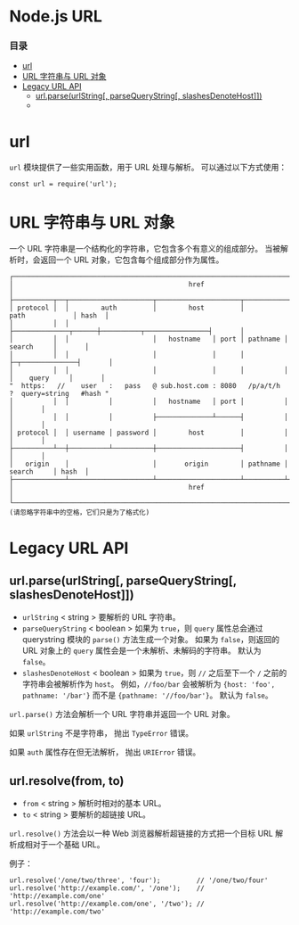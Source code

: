 # Node.js URL

### 目录

- [url]()
- [URL 字符串与 URL 对象]()
- [Legacy URL API]()
    - [url.parse(urlString[, parseQueryString[, slashesDenoteHost]])]()
    - []()

# url

`url` 模块提供了一些实用函数，用于 URL 处理与解析。 可以通过以下方式使用：

    const url = require('url');

# URL 字符串与 URL 对象

一个 URL 字符串是一个结构化的字符串，它包含多个有意义的组成部分。 当被解析时，会返回一个 URL 对象，它包含每个组成部分作为属性。

    ┌─────────────────────────────────────────────────────────────────────────────────────────────┐
    │                                            href                                             │
    ├──────────┬──┬─────────────────────┬─────────────────────┬───────────────────────────┬───────┤
    │ protocol │  │        auth         │        host         │           path            │ hash  │
    │          │  │                     ├──────────────┬──────┼──────────┬────────────────┤       │
    │          │  │                     │   hostname   │ port │ pathname │     search     │       │
    │          │  │                     │              │      │          ├─┬──────────────┤       │
    │          │  │                     │              │      │          │ │    query     │       │
    "  https:   //    user   :   pass   @ sub.host.com : 8080   /p/a/t/h  ?  query=string   #hash "
    │          │  │          │          │   hostname   │ port │          │                │       │
    │          │  │          │          ├──────────────┴──────┤          │                │       │
    │ protocol │  │ username │ password │        host         │          │                │       │
    ├──────────┴──┼──────────┴──────────┼─────────────────────┤          │                │       │
    │   origin    │                     │       origin        │ pathname │     search     │ hash  │
    ├─────────────┴─────────────────────┴─────────────────────┴──────────┴────────────────┴───────┤
    │                                            href                                             │
    └─────────────────────────────────────────────────────────────────────────────────────────────┘
    (请忽略字符串中的空格，它们只是为了格式化)

# Legacy URL API

## url.parse(urlString[, parseQueryString[, slashesDenoteHost]])

- `urlString` < string > 要解析的 URL 字符串。
- `parseQueryString` < boolean > 如果为 `true`，则 `query` 属性总会通过 querystring 模块的 `parse()` 方法生成一个对象。 如果为 `false`，则返回的 URL 对象上的 `query` 属性会是一个未解析、未解码的字符串。 默认为 `false`。
- `slashesDenoteHost` < boolean > 如果为 `true`，则 `//` 之后至下一个 `/` 之前的字符串会被解析作为 `host`。 例如，`//foo/bar` 会被解析为 `{host: 'foo', pathname: '/bar'}` 而不是 `{pathname: '//foo/bar'}`。 默认为 `false`。

`url.parse()` 方法会解析一个 URL 字符串并返回一个 URL 对象。

如果 `urlString` 不是字符串， 抛出 `TypeError` 错误。

如果 `auth` 属性存在但无法解析， 抛出 `URIError` 错误。

## url.resolve(from, to)

- `from` < string > 解析时相对的基本 URL。
- `to` < string > 要解析的超链接 URL。

`url.resolve()` 方法会以一种 Web 浏览器解析超链接的方式把一个目标 URL 解析成相对于一个基础 URL。

例子：

    url.resolve('/one/two/three', 'four');         // '/one/two/four'
    url.resolve('http://example.com/', '/one');    // 'http://example.com/one'
    url.resolve('http://example.com/one', '/two'); // 'http://example.com/two'